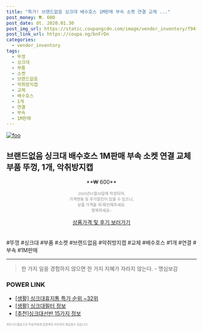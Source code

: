```yaml
--- 
title: "특가! 브랜드없음 싱크대 배수호스 1M판매 부속 소켓 연결 교체 ..." 
post_money: ₩. 600 
post_date: dt. 2020.01.30 
post_img_url: https://static.coupangcdn.com/image/vendor_inventory/f94f/b27d73a67b85fa0ad5692d460ad209f9afd1b7a3b14f43b7fd571d1bc22c.jpg 
post_link_url: https://coupa.ng/bnFrDn 
categories: 
  - vendor_inventory 
tags: 
  - 뚜껑 
  - 싱크대 
  - 부품 
  - 소켓 
  - 브랜드없음 
  - 악취방지캡 
  - 교체 
  - 배수호스 
  - 1개 
  - 연결 
  - 부속 
  - 1M판매 
--- 
```

[![foo](https://static.coupangcdn.com/image/vendor_inventory/f94f/b27d73a67b85fa0ad5692d460ad209f9afd1b7a3b14f43b7fd571d1bc22c.jpg)](https://coupa.ng/bnFrDn) 

## 브랜드없음 싱크대 배수호스 1M판매 부속 소켓 연결 교체 부품 뚜껑, 1개, 악취방지캡 
<p style="text-align: center;">**₩ 600**</p> 
<p style="text-align: center;"><span style="color: #898c8f; font-family: Georgia,Times,serif; font-size: 0.75em;">2020년01월30일에 작성되어, <br>가격변동 및 추가할인이 있을 수 있으니,<br> 상품 가격을 꼭!확인해주세요.<br>행복하세요~</span> 
</p>	 
<div markdown="0" style="text-align: center;"><a href="https://coupa.ng/bnFrDn" class="btn btn--success">상품가격 및 후기 보러가기</a></div> 
<br><br> 
  #뚜껑 #싱크대 #부품 #소켓 #브랜드없음 #악취방지캡 #교체 #배수호스 #1개 #연결 #부속 #1M판매 
<hr> 

> 한 가지 일을 경험하지 않으면 한 가지 지혜가 자라지 않는다. - 명심보감 


### POWER LINK

* <a href="https://blog.naver.com/sakai111/221786302658" target="_blank"> [생활] 싱크대휴지통 특가 순위 ~32위</a>
* <a href="https://blog.naver.com/santokki14/221765068120" target="_blank"> [생활] 싱크대필터 정보 </a>
* <a href="https://blog.naver.com/fasyy4321/221786123111" target="_blank">[추천]싱크대선반 15가지 정보</a>

<span style="color: #898c8f; font-family: Georgia,Times,serif; font-size: 0.55em;">파트너스활동으로 작성자에게 일정액의 커미션이 제공될수 있습니다.</span> 
